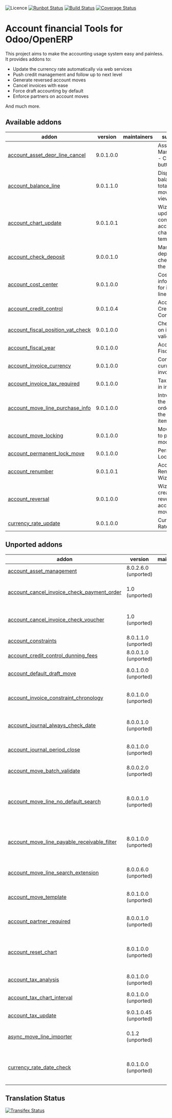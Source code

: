 ![Licence](https://img.shields.io/badge/licence-AGPL--3-blue.svg)
[![Runbot Status](https://runbot.odoo-community.org/runbot/badge/flat/92/9.0.svg)](https://runbot.odoo-community.org/runbot/repo/github-com-oca-account-financial-tools-92)
[![Build Status](https://travis-ci.org/OCA/account-financial-tools.svg?branch=9.0)](https://travis-ci.org/OCA/account-financial-tools)
[![Coverage Status](https://coveralls.io/repos/OCA/account-financial-tools/badge.svg?branch=9.0)](https://coveralls.io/r/OCA/account-financial-tools?branch=9.0)

Account financial Tools for Odoo/OpenERP
========================================

This project aims to make the accounting usage system easy and painless.
It provides addons to:

 - Update the currency rate automatically via web services
 - Push credit management and follow up to next level
 - Generate reversed account moves
 - Cancel invoices with ease
 - Force draft accounting by default
 - Enforce partners on account moves

And much more.

[//]: # (addons)

Available addons
----------------
addon | version | maintainers | summary
--- | --- | --- | ---
[account_asset_depr_line_cancel](account_asset_depr_line_cancel/) | 9.0.1.0.0 |  | Assets Management - Cancel button
[account_balance_line](account_balance_line/) | 9.0.1.1.0 |  | Display balance totals in move line view
[account_chart_update](account_chart_update/) | 9.0.1.0.1 |  | Wizard to update a company's account chart from a template
[account_check_deposit](account_check_deposit/) | 9.0.0.1.0 |  | Manage deposit of checks to the bank
[account_cost_center](account_cost_center/) | 9.0.1.0.0 |  | Cost center information for invoice lines
[account_credit_control](account_credit_control/) | 9.0.1.0.4 |  | Account Credit Control
[account_fiscal_position_vat_check](account_fiscal_position_vat_check/) | 9.0.1.0.0 |  | Check VAT on invoice validation
[account_fiscal_year](account_fiscal_year/) | 9.0.1.0.0 |  | Account Fiscal Year
[account_invoice_currency](account_invoice_currency/) | 9.0.1.0.0 |  | Company currency in invoices
[account_invoice_tax_required](account_invoice_tax_required/) | 9.0.1.0.0 |  | Tax required in invoice
[account_move_line_purchase_info](account_move_line_purchase_info/) | 9.0.1.0.0 |  | Introduces the purchase order line to the journal items
[account_move_locking](account_move_locking/) | 9.0.1.0.0 |  | Move locked to prevent modification
[account_permanent_lock_move](account_permanent_lock_move/) | 9.0.1.0.0 |  | Permanent Lock Move
[account_renumber](account_renumber/) | 9.0.1.0.1 |  | Account Renumber Wizard
[account_reversal](account_reversal/) | 9.0.1.0.0 |  | Wizard for creating a reversal account move
[currency_rate_update](currency_rate_update/) | 9.0.1.0.0 |  | Currency Rate Update


Unported addons
---------------
addon | version | maintainers | summary
--- | --- | --- | ---
[account_asset_management](account_asset_management/) | 8.0.2.6.0 (unported) |  | Assets Management
[account_cancel_invoice_check_payment_order](account_cancel_invoice_check_payment_order/) | 1.0 (unported) |  | Cancel invoice, check on payment order
[account_cancel_invoice_check_voucher](account_cancel_invoice_check_voucher/) | 1.0 (unported) |  | Cancel invoice, check on bank statement
[account_constraints](account_constraints/) | 8.0.1.1.0 (unported) |  | Account Constraints
[account_credit_control_dunning_fees](account_credit_control_dunning_fees/) | 8.0.0.1.0 (unported) |  | Credit control dunning fees
[account_default_draft_move](account_default_draft_move/) | 8.0.1.0.0 (unported) |  | Move in draft state by default
[account_invoice_constraint_chronology](account_invoice_constraint_chronology/) | 8.0.1.0.0 (unported) |  | Account Invoice Constraint Chronology
[account_journal_always_check_date](account_journal_always_check_date/) | 8.0.0.1.0 (unported) |  | Option Check Date in Period always active on journals
[account_journal_period_close](account_journal_period_close/) | 8.0.1.0.0 (unported) |  | Account Journal Period Close
[account_move_batch_validate](account_move_batch_validate/) | 8.0.0.2.0 (unported) |  | Account Move Batch Validate
[account_move_line_no_default_search](account_move_line_no_default_search/) | 8.0.0.1.0 (unported) |  | Move line search view - disable defaults for period and journal
[account_move_line_payable_receivable_filter](account_move_line_payable_receivable_filter/) | 8.0.1.0.0 (unported) |  | Filter your Journal Items per payable and receivable account
[account_move_line_search_extension](account_move_line_search_extension/) | 8.0.0.6.0 (unported) |  | Journal Items Search Extension
[account_move_template](account_move_template/) | 8.0.1.0.0 (unported) |  | Templates for recurring Journal Entries
[account_partner_required](account_partner_required/) | 8.0.0.1.0 (unported) |  | Account partner required
[account_reset_chart](account_reset_chart/) | 8.0.1.0.0 (unported) |  | Delete the accounting setup from an otherwise reusable database
[account_tax_analysis](account_tax_analysis/) | 8.0.1.0.0 (unported) |  | Tax analysis
[account_tax_chart_interval](account_tax_chart_interval/) | 8.0.1.0.0 (unported) |  | Tax chart for a period interval
[account_tax_update](account_tax_update/) | 9.0.1.0.45 (unported) |  | Update tax wizard
[async_move_line_importer](async_move_line_importer/) | 0.1.2 (unported) |  | Asynchronous move/move line CSV importer
[currency_rate_date_check](currency_rate_date_check/) | 8.0.1.0.0 (unported) |  | Make sure currency rates used are always up-to-update

[//]: # (end addons)

Translation Status
------------------
[![Transifex Status](https://www.transifex.com/projects/p/OCA-account-financial-tools-9-0/chart/image_png)](https://www.transifex.com/projects/p/OCA-account-financial-tools-9-0)
